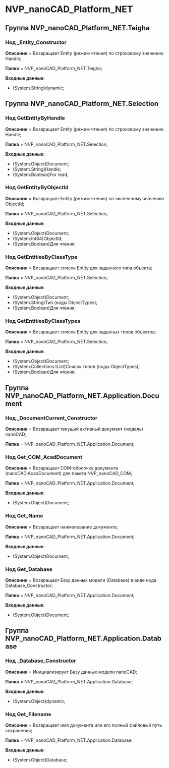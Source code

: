 ﻿# NVP_nanoCAD_Platform_NET

## Группа NVP_nanoCAD_Platform_NET.Teigha

### Нод _Entity_Constructor

**Описание** = Возвращает Entity (режим чтения) по строковому значению Handle;

**Папка** = NVP_nanoCAD_Platform_NET.Teigha;

**Входные данные**:

* (System.String)dynamic;

## Группа NVP_nanoCAD_Platform_NET.Selection

### Нод GetEntityByHandle

**Описание** = Возвращает Entity (режим чтения) по строковому значению Handle;

**Папка** = NVP_nanoCAD_Platform_NET.Selection;

**Входные данные**:

* (System.Object)Document;
* (System.String)Handle;
* (System.Boolean)For read;

### Нод GetEntityByObjectId

**Описание** = Возвращает Entity (режим чтения) по численному значению ObjectId;

**Папка** = NVP_nanoCAD_Platform_NET.Selection;

**Входные данные**:

* (System.Object)Document;
* (System.Int64)ObjectId;
* (System.Boolean)Для чтения;

### Нод GetEntitiesByClassType

**Описание** = Возвращает список Entity для заданного типа объекта;

**Папка** = NVP_nanoCAD_Platform_NET.Selection;

**Входные данные**:

* (System.Object)Document;
* (System.String)Тип (ноды ObjectTypes);
* (System.Boolean)Для чтения;

### Нод GetEntitiesByClassTypes

**Описание** = Возвращает список Entity для заданных типов объектов;

**Папка** = NVP_nanoCAD_Platform_NET.Selection;

**Входные данные**:

* (System.Object)Document;
* (System.Collections.IList)Список типов (ноды ObjectTypes);
* (System.Boolean)Для чтения;

## Группа NVP_nanoCAD_Platform_NET.Application.Document

### Нод _DocumentCurrent_Constructor

**Описание** = Возвращает текущий активный документ (модель) nanoCAD;

**Папка** = NVP_nanoCAD_Platform_NET.Application.Document;


### Нод Get_COM_AcadDocument

**Описание** = Возвращает COM-оболочку документа (nanoCAD.AcadDocument) для пакета NVP_nanoCAD_COM;

**Папка** = NVP_nanoCAD_Platform_NET.Application.Document;

**Входные данные**:

* (System.Object)Document;

### Нод Get_Name

**Описание** = Возвращает наименование документа;

**Папка** = NVP_nanoCAD_Platform_NET.Application.Document;

**Входные данные**:

* (System.Object)Document;

### Нод Get_Database

**Описание** = Возвращает Базу данных модели (Database) в виде нода Database_Constructor;

**Папка** = NVP_nanoCAD_Platform_NET.Application.Document;

**Входные данные**:

* (System.Object)Document;

## Группа NVP_nanoCAD_Platform_NET.Application.Database

### Нод _Database_Constructor

**Описание** = Инициализирует Базу данных модели nanoCAD;

**Папка** = NVP_nanoCAD_Platform_NET.Application.Database;

**Входные данные**:

* (System.Object)dynamic;

### Нод Get_Filename

**Описание** = Возвращает имя документа или его полный файловый путь сохранения;

**Папка** = NVP_nanoCAD_Platform_NET.Application.Database;

**Входные данные**:

* (System.Object)Database;

